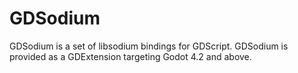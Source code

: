 # GDSodium

GDSodium is a set of libsodium bindings for GDScript. GDSodium is provided as a
GDExtension targeting Godot 4.2 and above.
